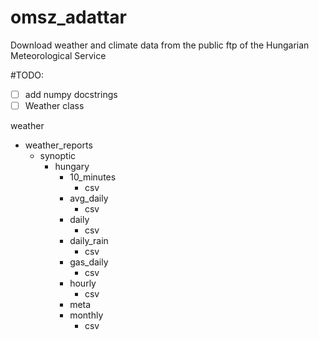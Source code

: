 # omsz_adattar
Download weather and climate data from the public ftp of the Hungarian Meteorological Service

#TODO:
- [ ] add numpy docstrings
- [ ] Weather class

weather
- weather_reports <br>
  - synoptic<br>
      - hungary<br>
        - 10_minutes<br>
          - csv<br>
        - avg_daily<br>
          - csv<br>
        - daily<br>
          - csv<br>
        - daily_rain<br>
          - csv<br>
        - gas_daily<br>
          - csv<br>
        - hourly<br>
          - csv<br>
        - meta<br>
        - monthly<br>
          - csv<br>
